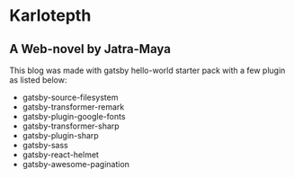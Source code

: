 # Karlotepth
## A Web-novel by Jatra-Maya

This blog was made with gatsby hello-world starter pack with a few plugin as listed below:

* gatsby-source-filesystem
* gatsby-transformer-remark
* gatsby-plugin-google-fonts
* gatsby-transformer-sharp
* gatsby-plugin-sharp
* gatsby-sass
* gatsby-react-helmet
* gatsby-awesome-pagination
